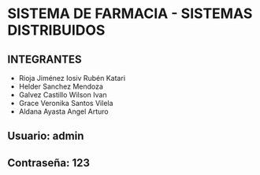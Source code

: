 # SISTEMA DE FARMACIA - SISTEMAS DISTRIBUIDOS

## INTEGRANTES

* Rioja Jiménez Iosiv Rubén Katari
* Helder Sanchez Mendoza
* Galvez Castillo Wilson Ivan
* Grace Veronika Santos Vilela
* Aldana Ayasta Angel Arturo

## Usuario: admin

## Contraseña: 123
